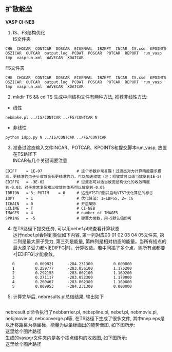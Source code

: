 ## 扩散能垒  
**VASP CI-NEB**  
1. IS、FS结构优化  
IS文件夹
```
CHG  CHGCAR  CONTCAR  DOSCAR  EIGENVAL  IBZKPT  INCAR  IS.xsd  KPOINTS  OSZICAR  OUTCAR  output.log  PCDAT  POSCAR  POTCAR  REPORT  run_vasp  tmp  vasprun.xml  WAVECAR  XDATCAR
```
FS文件夹
```
CHG  CHGCAR  CONTCAR  DOSCAR  EIGENVAL  IBZKPT  INCAR  IS.xsd  KPOINTS  OSZICAR  OUTCAR  output.log  PCDAT  POSCAR  POTCAR  REPORT  run_vasp  tmp  vasprun.xml  WAVECAR  XDATCAR
```
2. mkdir TS && cd TS
生成中间结构文件有两种方法, 推荐非线性方法:  
* 线性  
```
nebmake.pl ../IS/CONTCAR ../FS/CONTCAR N
```
* 非线性  
```
python idpp.py N ../IS/CONTCAR ../FS/CONTCAR
```
3. 准备过渡态输入文件INCAR、POTCAR、KPOINTS和提交脚本run_vasp, 放置在TS路径下  
INCAR有几个关键词要注意  
```
EDIFF    = 1E-07               # 这个参数非常关键！过渡态对力计算精度要求极高，更精准的电子步收敛会有更精准的力，可以加速收敛（注：粗收敛可以适当放宽到1E-5）
EDIFFG   = -3E-02              # 过渡态可以适当放宽结构优化的收敛精度到-0.03，对于非常复杂难以收敛的体系可以放宽到-0.05
IBRION   = 3; POTIM    = 0     # 这是VTST识别并启动VTST优化算法的标志
IOPT     = 1                   # 优化算法: 1=LBFGS, 2= CG
ICHAIN   = 0                   # 开启NEB
LCLIME   = T                   # CI-NEB
IMAGES   = 4                   # number of IMAGES
SPRING   = -5                  # 弹簧力常数，用-5默认值即可
```
4. 在TS路径下提交任务, 可以用nebef.pl来查看计算状态  
运行nebef.pl会得到类似如下内容, 第一列对应00 01 02 03 04 05文件夹, 第二列是最大原子受力, 第三列是能量, 第四列是相对初态的能量。当所有插点的最大原子受力都<|EDIFFG|时，计算收敛。若中间插了多个点，则所有点都要<|EDIFFG|才能收敛。  
```
   0         0.009821      -284.231300         0.000000
   1         0.259777      -283.056100         1.175200
   2         0.292155      -283.062100         1.169200
   3         0.271117      -283.052300         1.179000
   4         0.260467      -283.062300         1.169000
   5         0.009953      -284.231300         0.000000
```
5. 计算完毕后, nebresults.pl总结结果, 输出如下  
```

```
nebresult.pl命令执行了nebbarrier.pl, nebspline.pl, nebef.pl, nebmovie.pl, nebjmovie.pl, nebconverge.pl等, 在TS路径下生成了很多文件, 其中mep.eps是以迁移距离为横坐标，能量为纵坐标画出的能势垒图, 如下图所示:  
这里给个图片路径  
生成的vaspgr文件夹内是各个插点结构的收敛图, 如下图所示:  
这里给个图片路径  